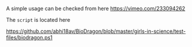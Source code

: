 

A simple usage can be checked from here
https://vimeo.com/233094262

The `script` is located here

https://github.com/abhi18av/BioDragon/blob/master/girls-in-science/test-files/biodragon.ps1
